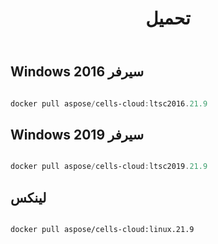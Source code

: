 ﻿---
title: تحميل
second_title: Aspose.Cells Cloud Documen
type: docs
url: /ar/docker/downloads/
description: تنزيل Aspose.Cells صور Cloud Docker
weight: 30
---
##  Windows سيرفر 2016 ##

```powershell

docker pull aspose/cells-cloud:ltsc2016.21.9

```

##  Windows سيرفر 2019 ##

```powershell

docker pull aspose/cells-cloud:ltsc2019.21.9

```


##  لينكس ##

```sh

docker pull aspose/cells-cloud:linux.21.9

```
